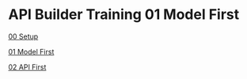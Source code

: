 # API Builder Training 01 Model First

[00 Setup](./00_Setup)

[01 Model First](./01_ModelFirst)

[02 API First](./02_APIFirst)
